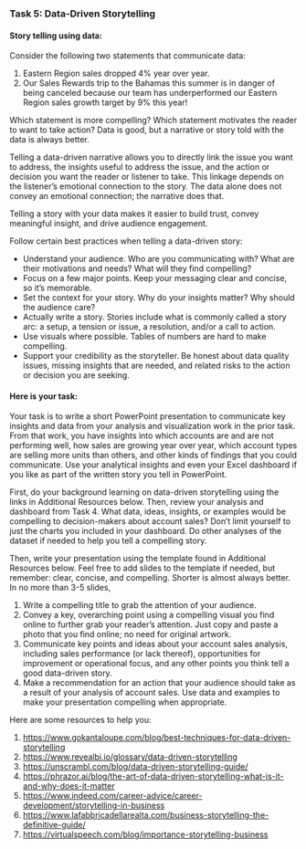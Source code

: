 <h3>Task 5: Data-Driven Storytelling</h3>
<h4>Story telling using data:</h4>
Consider the following two statements that communicate data:

  1. Eastern Region sales dropped 4% year over year.
  2. Our Sales Rewards trip to the Bahamas this summer is in danger of being canceled because our team has underperformed our Eastern Region sales growth target by 
  9% this year!

Which statement is more compelling? Which statement motivates the reader to want to take action? Data is good, but a narrative or story told with the data is always 
better.  

Telling a data-driven narrative allows you to directly link the issue you want to address, the insights useful to address the issue, and the action or decision 
you want the reader or listener to take. This linkage depends on the listener’s emotional connection to the story.  The data alone does not convey an emotional 
connection; the narrative does that.

Telling a story with your data makes it easier to build trust, convey meaningful insight, and drive audience engagement.  

Follow certain best practices when telling a data-driven story:

 - Understand your audience. Who are you communicating with? What are their motivations and needs? What will they find compelling?
 - Focus on a few major points. Keep your messaging clear and concise, so it’s memorable.
 - Set the context for your story. Why do your insights matter? Why should the audience care?  
 - Actually write a story. Stories include what is commonly called a story arc: a setup, a tension or issue, a resolution, and/or a call to action. 
 - Use visuals where possible. Tables of numbers are hard to make compelling.
 - Support your credibility as the storyteller. Be honest about data quality issues, missing insights that are needed, and related risks to the action or decision you 
are seeking.

<h4>Here is your task:</h4>

Your task is to write a short PowerPoint presentation to communicate key insights and data from your analysis and visualization work in the prior task. From that work, you have insights into which accounts are and are not performing well, how sales are growing year over year, which account types are selling more units than others, and other kinds of findings that you could communicate. Use your analytical insights and even your Excel dashboard if you like as part of the written story you tell in PowerPoint.

First, do your background learning on data-driven storytelling using the links in Additional Resources below. Then, review your analysis and dashboard from Task 4. What data, ideas, insights, or examples would be compelling to decision-makers about account sales? Don’t limit yourself to just the charts you included in your dashboard. Do other analyses of the dataset if needed to help you tell a compelling story.

Then, write your presentation using the template found in Additional Resources below.  Feel free to add slides to the template if needed, but remember: clear, concise, and compelling. Shorter is almost always better. In no more than 3-5 slides,

  1. Write a compelling title to grab the attention of your audience.
  2. Convey a key, overarching point using a compelling visual you find online to further grab your reader’s attention. Just copy and paste a photo that you find online; no need for original artwork.
  3. Communicate key points and ideas about your account sales analysis, including sales performance (or lack thereof), opportunities for improvement or operational focus, and any other points you think tell a good data-driven story.
  4. Make a recommendation for an action that your audience should take as a result of your analysis of account sales.
Use data and examples to make your presentation compelling when appropriate.

Here are some resources to help you:
1. https://www.gokantaloupe.com/blog/best-techniques-for-data-driven-storytelling
2. https://www.revealbi.io/glossary/data-driven-storytelling
3. https://unscrambl.com/blog/data-driven-storytelling-guide/
4. https://phrazor.ai/blog/the-art-of-data-driven-storytelling-what-is-it-and-why-does-it-matter
5. https://www.indeed.com/career-advice/career-development/storytelling-in-business
6. https://www.lafabbricadellarealta.com/business-storytelling-the-definitive-guide/
7. https://virtualspeech.com/blog/importance-storytelling-business
